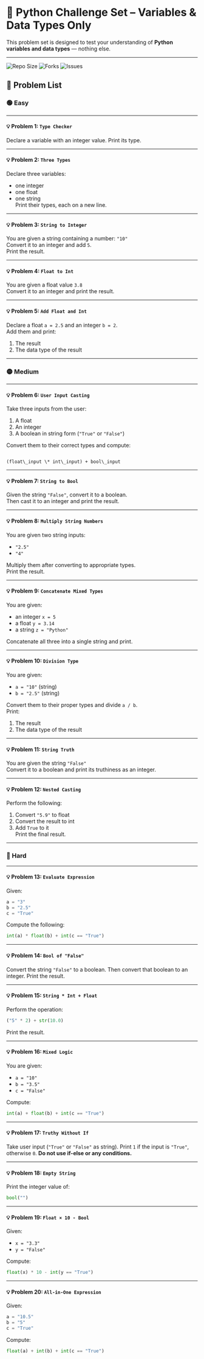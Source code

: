 # 🧠 Python Challenge Set – Variables & Data Types Only

This problem set is designed to test your understanding of **Python variables and data types** — nothing else.

---
![Repo Size](https://img.shields.io/github/repo-size/Code-With-Mavia/python-variable-datatype-challenges)
![Forks](https://img.shields.io/github/forks/Code-With-Mavia/python-variable-datatype-challenges?style=social)
![Issues](https://img.shields.io/github/issues/Code-With-Mavia/python-variable-datatype-challenges)


## 📘 Problem List

### 🟢 Easy

---

#### 💡 Problem 1: `Type Checker`
Declare a variable with an integer value. Print its type.

---

#### 💡 Problem 2: `Three Types`
Declare three variables:  
- one integer  
- one float  
- one string  
Print their types, each on a new line.

---

#### 💡 Problem 3: `String to Integer`
You are given a string containing a number: `"10"`  
Convert it to an integer and add `5`.  
Print the result.

---

#### 💡 Problem 4: `Float to Int`
You are given a float value `3.8`  
Convert it to an integer and print the result.

---

#### 💡 Problem 5: `Add Float and Int`
Declare a float `a = 2.5` and an integer `b = 2`.  
Add them and print:  
1. The result  
2. The data type of the result

---

### 🟡 Medium

---

#### 💡 Problem 6: `User Input Casting`
Take three inputs from the user:
1. A float  
2. An integer  
3. A boolean in string form (`"True"` or `"False"`)  

Convert them to their correct types and compute:  
```

(float\_input \* int\_input) + bool\_input

````

---

#### 💡 Problem 7: `String to Bool`
Given the string `"False"`, convert it to a boolean.  
Then cast it to an integer and print the result.

---

#### 💡 Problem 8: `Multiply String Numbers`
You are given two string inputs:
- `"2.5"`
- `"4"`  

Multiply them after converting to appropriate types.  
Print the result.

---

#### 💡 Problem 9: `Concatenate Mixed Types`
You are given:
- an integer `x = 5`
- a float `y = 3.14`
- a string `z = "Python"`  

Concatenate all three into a single string and print.

---

#### 💡 Problem 10: `Division Type`
You are given:
- `a = "10"` (string)
- `b = "2.5"` (string)  

Convert them to their proper types and divide `a / b`.  
Print:
1. The result  
2. The data type of the result

---

#### 💡 Problem 11: `String Truth`
You are given the string `"False"`  
Convert it to a boolean and print its truthiness as an integer.

---

#### 💡 Problem 12: `Nested Casting`
Perform the following:
1. Convert `"5.9"` to float  
2. Convert the result to int  
3. Add `True` to it  
Print the final result.

---

### 🔴 Hard

---

#### 💡 Problem 13: `Evaluate Expression`
Given:
```python
a = "3"
b = "2.5"
c = "True"
````

Compute the following:

```python
int(a) * float(b) + int(c == "True")
```

---

#### 💡 Problem 14: `Bool of "False"`

Convert the string `"False"` to a boolean.
Then convert that boolean to an integer.
Print the result.

---

#### 💡 Problem 15: `String * Int + Float`

Perform the operation:

```python
("5" * 2) + str(10.0)
```

Print the result.

---

#### 💡 Problem 16: `Mixed Logic`

You are given:

* `a = "10"`
* `b = "3.5"`
* `c = "False"`

Compute:

```python
int(a) + float(b) + int(c == "True")
```

---

#### 💡 Problem 17: `Truthy Without If`

Take user input (`"True"` or `"False"` as string).
Print `1` if the input is `"True"`, otherwise `0`.
**Do not use if-else or any conditions.**

---

#### 💡 Problem 18: `Empty String`

Print the integer value of:

```python
bool("")
```

---

#### 💡 Problem 19: `Float × 10 - Bool`

Given:

* `x = "3.3"`
* `y = "False"`

Compute:

```python
float(x) * 10 - int(y == "True")
```

---

#### 💡 Problem 20: `All-in-One Expression`

Given:

```python
a = "10.5"
b = "5"
c = "True"
```

Compute:

```python
float(a) + int(b) + int(c == "True")
```
